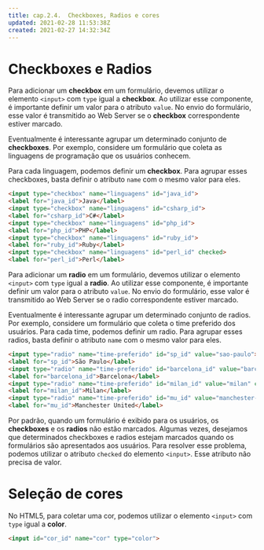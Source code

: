 ```yaml
---
title: cap.2.4.  Checkboxes, Radios e cores
updated: 2021-02-28 11:53:38Z
created: 2021-02-27 14:32:34Z
---
```


# Checkboxes e Radios

Para adicionar um **checkbox** em um formulário, devemos utilizar o elemento `<input>` com `type` igual a **checkbox**. Ao utilizar esse componente, é importante definir um valor para o atributo `value`. No envio do formulário, esse valor é transmitido ao Web Server se o **checkbox** correspondente estiver marcado.

Eventualmente é interessante agrupar um determinado conjunto de **checkboxes**. Por exemplo, considere um formulário que coleta as linguagens de programação que os usuários conhecem.

Para cada linguagem, podemos definir um **checkbox**. Para agrupar esses checkboxes, basta definir o atributo `name` com o mesmo valor para eles.

```html
<input type="checkbox" name="linguagens" id="java_id">
<label for="java_id">Java</label>
<input type="checkbox" name="linguagens" id="csharp_id">
<label for="csharp_id">C#</label>
<input type="checkbox" name="linguagens" id="php_id">
<label for="php_id">PHP</label>
<input type="checkbox" name="linguagens" id="ruby_id">
<label for="ruby_id">Ruby</label>
<input type="checkbox" name="linguagens" id="perl_id" checked>
<label for="perl_id">Perl</label>
```

Para adicionar um **radio** em um formulário, devemos utilizar o elemento `<input>` com `type` igual a **radio**. Ao utilizar esse componente, é importante definir um valor para o atributo `value`. No envio do formulário, esse valor é transmitido ao Web Server se o radio correspondente estiver marcado.

Eventualmente é interessante agrupar um determinado conjunto de radios. Por exemplo, considere um formulário que coleta o time preferido dos usuários. Para cada time, podemos definir um radio. Para agrupar esses radios, basta definir o atributo `name` com o mesmo valor para eles.

```html
<input type="radio" name="time-preferido" id="sp_id" value="sao-paulo">
<label for="sp_id">São Paulo</label>
<input type="radio" name="time-preferido" id="barcelona_id" value="barcelona">
<label for="barcelona_id">Barcelona</label>
<input type="radio" name="time-preferido" id="milan_id" value="milan" checked>
<label for="milan_id">Milan</label>
<input type="radio" name="time-preferido" id="mu_id" value="manchester-united">
<label for="mu_id">Manchester United</label>
```

Por padrão, quando um formulário é exibido para os usuários, os **checkboxes** e os **radios** não estão marcados. Algumas vezes, desejamos que determinados checkboxes e radios estejam marcados quando os formulários são apresentados aos usuários. Para resolver esse problema, podemos utilizar o atributo `checked` do elemento `<input>`. Esse atributo não precisa de valor.

# Seleção de cores

No HTML5, para coletar uma cor, podemos utilizar o elemento `<input>` com `type` igual a **color**.

```html
<input id="cor_id" name="cor" type="color">
```